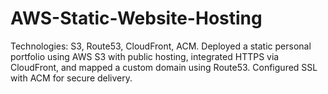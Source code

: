# AWS-Static-Website-Hosting
Technologies: S3, Route53, CloudFront, ACM.   Deployed a static personal portfolio using AWS S3 with public hosting, integrated HTTPS via CloudFront, and mapped a custom domain using Route53. Configured SSL with ACM for secure delivery.
